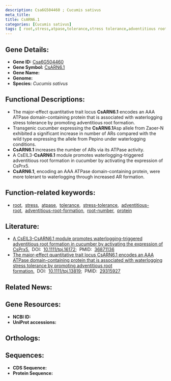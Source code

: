 ```yaml
---
description: Csa6G504460 ; Cucumis sativus
meta_title:
title: CsARN6.1
categories: [Cucumis sativus]
tags: [ root,stress,atpase,tolerance,stress tolerance,adventitious root,adventitious root formation,root number,protein ]
---
```


## Gene Details:
- **Gene ID:** [Csa6G504460]()
- **Gene Symbol:** <u>CsARN6.1</u>
- **Gene Name:** 
- **Genome:** []()
- **Species:** *Cucumis sativus*

## Functional Descriptions:
   - The major-effect quantitative trait locus **CsARN6.1** encodes an AAA ATPase domain-containing protein that is associated with waterlogging stress tolerance by promoting adventitious root formation.
   - Transgenic cucumber expressing the **CsARN6.1**Asp allele from Zaoer-N exhibited a significant increase in number of ARs compared with the wild type expressing the allele from Pepino under waterlogging conditions.
   - **CsARN6.1** increases the number of ARs via its ATPase activity.
   - A CsEIL3-**CsARN6.1** module promotes waterlogging-triggered adventitious root formation in cucumber by activating the expression of CsPrx5.
   - **CsARN6.1**, encoding an AAA ATPase domain-containing protein, were more tolerant to waterlogging through increased AR formation.

## Function-related keywords:
   - [root](/tags/root/),&nbsp;&nbsp;[stress](/tags/stress/),&nbsp;&nbsp;[atpase](/tags/atpase/),&nbsp;&nbsp;[tolerance](/tags/tolerance/),&nbsp;&nbsp;[stress-tolerance](/tags/stress-tolerance/),&nbsp;&nbsp;[adventitious-root](/tags/adventitious-root/),&nbsp;&nbsp;[adventitious-root-formation](/tags/adventitious-root-formation/),&nbsp;&nbsp;[root-number](/tags/root-number/),&nbsp;&nbsp;[protein](/tags/protein/)

## Literature:
   - [A CsEIL3-CsARN6.1 module promotes waterlogging-triggered adventitious root formation in cucumber by activating the expression of CsPrx5.](https://doi.org/10.1111/tpj.16172)&nbsp;&nbsp;DOI:&nbsp;&nbsp;[10.1111/tpj.16172](https://doi.org/10.1111/tpj.16172);&nbsp;&nbsp;PMID:&nbsp;&nbsp;[36871136](https://pubmed.ncbi.nlm.nih.gov/36871136/)
   - [The major-effect quantitative trait locus CsARN6.1 encodes an AAA ATPase domain-containing protein that is associated with waterlogging stress tolerance by promoting adventitious root formation.](https://doi.org/10.1111/tpj.13819)&nbsp;&nbsp;DOI:&nbsp;&nbsp;[10.1111/tpj.13819](https://doi.org/10.1111/tpj.13819);&nbsp;&nbsp;PMID:&nbsp;&nbsp;[29315927](https://pubmed.ncbi.nlm.nih.gov/29315927/)

## Related News:

## Gene Resources:
- **NCBI ID:**  [](https://www.ncbi.nlm.nih.gov/gene/?term=)
- **UniProt accessions:**  [](https://www.uniprot.org/uniprotkb//entry)

## Orthologs:

## Sequences:
- **CDS Sequence:**
- **Protein Sequence:**

